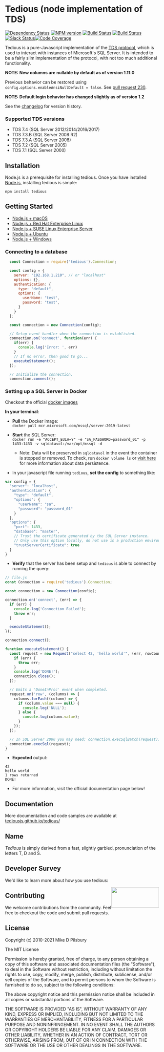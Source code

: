 # Tedious (node implementation of TDS)
[![Dependency Status](https://david-dm.org/tediousjs/tedious.svg)](https://david-dm.org/tediousjs/tedious) [![NPM version](https://badge.fury.io/js/tedious.svg)](http://badge.fury.io/js/tedious) [![Build Status](https://secure.travis-ci.org/tediousjs/tedious.svg)](http://travis-ci.org/tediousjs/tedious) [![Build Status](https://ci.appveyor.com/api/projects/status/ike3p58hljpyffrl?svg=true)](https://ci.appveyor.com/project/tediousjs/tedious) [![Slack Status](https://tediousjs-slack.herokuapp.com/badge.svg)](https://tediousjs-slack.herokuapp.com/)[![Code Coverage](https://codecov.io/gh/tediousjs/tedious/badge.svg)](https://codecov.io/gh/tediousjs/tedious)


Tedious is a pure-Javascript implementation of the [TDS protocol](http://msdn.microsoft.com/en-us/library/dd304523.aspx),
which is used to interact with instances of Microsoft's SQL Server. It is intended to be a fairly slim implementation of the protocol, with not too much additional functionality.

**NOTE: New columns are nullable by default as of version 1.11.0**

Previous behavior can be restored using `config.options.enableAnsiNullDefault = false`. See [pull request 230](https://github.com/tediousjs/tedious/pull/230).

**NOTE: Default login behavior has changed slightly as of version 1.2**

See the [changelog](https://github.com/tediousjs/tedious/releases) for version history.


### Supported TDS versions

- TDS 7.4 (SQL Server 2012/2014/2016/2017)
- TDS 7.3.B (SQL Server 2008 R2)
- TDS 7.3.A (SQL Server 2008)
- TDS 7.2 (SQL Server 2005)
- TDS 7.1 (SQL Server 2000)

## Installation

Node.js is a prerequisite for installing tedious. Once you have installed [Node.js](https://nodejs.org/), installing tedious is simple:

    npm install tedious

## Getting Started
- [Node.js + macOS](https://www.microsoft.com/en-us/sql-server/developer-get-started/node/mac/)
- [Node.js + Red Hat Enterprise Linux](https://www.microsoft.com/en-us/sql-server/developer-get-started/node/rhel/)
- [Node.js + SUSE Linux Enterprise Server](https://www.microsoft.com/en-us/sql-server/developer-get-started/node/sles/)
- [Node.js + Ubuntu](https://www.microsoft.com/en-us/sql-server/developer-get-started/node/ubuntu/)
- [Node.js + Windows](https://www.microsoft.com/en-us/sql-server/developer-get-started/node/windows/)

### Connecting to a database
```js
  const Connection = require('tedious').Connection;

  const config = {
    server: "192.168.1.210", // or "localhost"
    options: {},
    authentication: {
      type: "default",
      options: {
        userName: "test",
        password: "test",
      }
    }
  };

  const connection = new Connection(config);

  // Setup event handler when the connection is established.
  connection.on('connect', function(err) {
    if(err) {
      console.log('Error: ', err)
    }
    // If no error, then good to go...
    executeStatement();
  });

  // Initialize the connection.
  connection.connect();
```
### Setting up a SQL Server in Docker
Checkout the official [docker images](https://hub.docker.com/_/microsoft-mssql-server)

**In your terminal**: </br>
- **Pull** the Docker image: </br>
`docker pull mcr.microsoft.com/mssql/server:2019-latest`

- **Start** the SQL Server: </br>
`docker run -e "ACCEPT_EULA=Y" -e "SA_PASSWORD=password_01" -p 1433:1433 -v sqldatavol:/var/opt/mssql -d`
    - Note: Data will be preserved in `sqldatavol` in the event the container is stopped or removed. To check, run `docker volume ls` or [visit here](https://www.darrinbishop.com/blog/2021/02/step-by-step-win10-and-sql-server-with-docker-volumes/) for more information about data persistence.
- In your javascript file running `tedious`, **set the config** to something like:
```js
var config = {
  "server": "localhost",
  "authentication": {
    "type": "default",
    "options": {
      "userName": "sa",
      "password": "password_01"
    }
  },
  "options": {
    "port": 1433,
    "database": "master",
    // Trust the certificate generated by the SQL Server instance.
    // Only use this option locally, do not use in a production environment.
    "trustServerCertificate": true
  }
}
```
- **Verify** that the server has been setup and `tedious` is able to connect by running the query:
```js
// file.js
const Connection = require('tedious').Connection;

const connection = new Connection(config);

connection.on('connect', (err) => {
  if (err) {
    console.log('Connection Failed');
    throw err;
  }

  executeStatement();
});

connection.connect();

function executeStatement() {
  const request = new Request("select 42, 'hello world'", (err, rowCount) => {
    if (err) {
      throw err;
    }
    console.log('DONE!');
    connection.close();
  });

  // Emits a 'DoneInProc' event when completed.
  request.on('row', (columns) => {
    columns.forEach((column) => {
      if (column.value === null) {
        console.log('NULL');
      } else {
        console.log(column.value);
      }
    });
  });

  // In SQL Server 2000 you may need: connection.execSqlBatch(request);
  connection.execSql(request);
}
```
- **Expected** output: </br>
```
42
hello world
1 rows returned
DONE!
```

- For more information, visit the official documentation page below!
<a name="documentation"></a>
## Documentation
More documentation and code samples are available at [tediousjs.github.io/tedious/](http://tediousjs.github.io/tedious/)

<a name="name"></a>
## Name
_Tedious_ is simply derived from a fast, slightly garbled, pronunciation of the letters T, D and S.

## Developer Survey

We'd like to learn more about how you use tedious:

<a href="https://aka.ms/mssqltedioussurvey"><img style="float: right;"  height="67" width="156" src="https://sqlchoice.blob.core.windows.net/sqlchoice/static/images/survey.png"></a>

<a name="contributing"></a>
## Contributing
We welcome contributions from the community. Feel free to checkout the code and submit pull requests.

<a name="license"></a>
## License

Copyright (c) 2010-2021 Mike D Pilsbury

The MIT License

Permission is hereby granted, free of charge, to any person obtaining a copy of this software and associated documentation files (the "Software"), to deal in the Software without restriction, including without limitation the rights to use, copy, modify, merge, publish, distribute, sublicense, and/or sell copies of the Software, and to permit persons to whom the Software is furnished to do so, subject to the following conditions:

The above copyright notice and this permission notice shall be included in all copies or substantial portions of the Software.

THE SOFTWARE IS PROVIDED "AS IS", WITHOUT WARRANTY OF ANY KIND, EXPRESS OR IMPLIED, INCLUDING BUT NOT LIMITED TO THE WARRANTIES OF MERCHANTABILITY, FITNESS FOR A PARTICULAR PURPOSE AND NONINFRINGEMENT. IN NO EVENT SHALL THE AUTHORS OR COPYRIGHT HOLDERS BE LIABLE FOR ANY CLAIM, DAMAGES OR OTHER LIABILITY, WHETHER IN AN ACTION OF CONTRACT, TORT OR OTHERWISE, ARISING FROM, OUT OF OR IN CONNECTION WITH THE SOFTWARE OR THE USE OR OTHER DEALINGS IN THE SOFTWARE.
